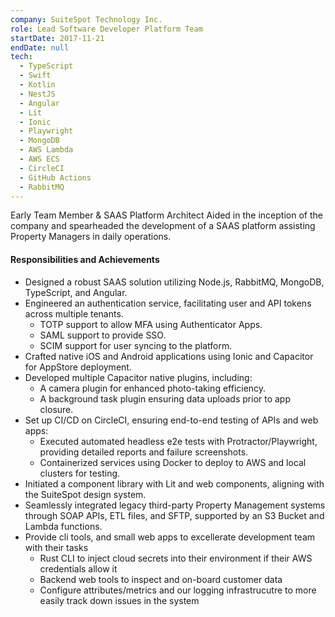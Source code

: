 ```yaml
---
company: SuiteSpot Technology Inc.
role: Lead Software Developer Platform Team
startDate: 2017-11-21
endDate: null
tech:
  - TypeScript
  - Swift
  - Kotlin
  - NestJS
  - Angular
  - Lit
  - Ionic
  - Playwright
  - MongoDB
  - AWS Lambda
  - AWS ECS
  - CircleCI
  - GitHub Actions
  - RabbitMQ
---
```


Early Team Member & SAAS Platform Architect
Aided in the inception of the company and spearheaded the development of a SAAS platform assisting Property Managers in daily operations.

#### Responsibilities and Achievements

- Designed a robust SAAS solution utilizing Node.js, RabbitMQ, MongoDB, TypeScript, and Angular.
- Engineered an authentication service, facilitating user and API tokens across multiple tenants.
  - TOTP support to allow MFA using Authenticator Apps.
  - SAML support to provide SSO.
  - SCIM support for user syncing to the platform.
- Crafted native iOS and Android applications using Ionic and Capacitor for AppStore deployment.
- Developed multiple Capacitor native plugins, including:
  - A camera plugin for enhanced photo-taking efficiency.
  - A background task plugin ensuring data uploads prior to app closure.
- Set up CI/CD on CircleCI, ensuring end-to-end testing of APIs and web apps:
  - Executed automated headless e2e tests with Protractor/Playwright, providing detailed reports and failure screenshots.
  - Containerized services using Docker to deploy to AWS and local clusters for testing.
- Initiated a component library with Lit and web components, aligning with the SuiteSpot design system.
- Seamlessly integrated legacy third-party Property Management systems through SOAP APIs, ETL files, and SFTP, supported by an S3 Bucket and Lambda functions.
- Provide cli tools, and small web apps to excellerate development team with their tasks
  - Rust CLI to inject cloud secrets into their environment if their AWS credentials allow it
  - Backend web tools to inspect and on-board customer data
  - Configure attributes/metrics and our logging infrastrucutre to more easily track down issues in the system

